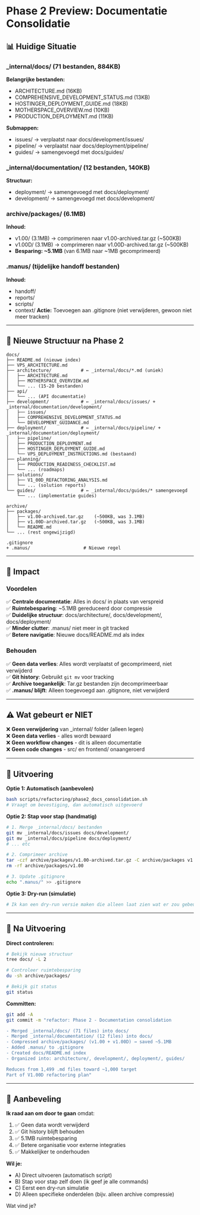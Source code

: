 # Phase 2 Preview: Documentatie Consolidatie

## 📊 Huidige Situatie

### \_internal/docs/ (71 bestanden, 884KB)

**Belangrijke bestanden:**

- ARCHITECTURE.md (16KB)
- COMPREHENSIVE_DEVELOPMENT_STATUS.md (13KB)
- HOSTINGER_DEPLOYMENT_GUIDE.md (18KB)
- MOTHERSPACE_OVERVIEW.md (10KB)
- PRODUCTION_DEPLOYMENT.md (11KB)

**Submappen:**

- issues/ → verplaatst naar docs/development/issues/
- pipeline/ → verplaatst naar docs/deployment/pipeline/
- guides/ → samengevoegd met docs/guides/

### \_internal/documentation/ (12 bestanden, 140KB)

**Structuur:**

- deployment/ → samengevoegd met docs/deployment/
- development/ → samengevoegd met docs/development/

### archive/packages/ (6.1MB)

**Inhoud:**

- v1.00/ (3.1MB) → comprimeren naar v1.00-archived.tar.gz (~500KB)
- v1.00D/ (3.1MB) → comprimeren naar v1.00D-archived.tar.gz (~500KB)
- **Besparing: ~5.1MB** (van 6.1MB naar ~1MB gecomprimeerd)

### .manus/ (tijdelijke handoff bestanden)

**Inhoud:**

- handoff/
- reports/
- scripts/
- context/
  **Actie:** Toevoegen aan .gitignore (niet verwijderen, gewoon niet meer tracken)

---

## 📁 Nieuwe Structuur na Phase 2

```
docs/
├── README.md (nieuwe index)
├── VPS_ARCHITECTURE.md
├── architecture/           # ← _internal/docs/*.md (uniek)
│   ├── ARCHITECTURE.md
│   ├── MOTHERSPACE_OVERVIEW.md
│   └── ... (15-20 bestanden)
├── api/
│   └── ... (API documentatie)
├── development/            # ← _internal/docs/issues/ + _internal/documentation/development/
│   ├── issues/
│   ├── COMPREHENSIVE_DEVELOPMENT_STATUS.md
│   └── DEVELOPMENT_GUIDANCE.md
├── deployment/             # ← _internal/docs/pipeline/ + _internal/documentation/deployment/
│   ├── pipeline/
│   ├── PRODUCTION_DEPLOYMENT.md
│   ├── HOSTINGER_DEPLOYMENT_GUIDE.md
│   └── VPS_DEPLOYMENT_INSTRUCTIONS.md (bestaand)
├── planning/
│   ├── PRODUCTION_READINESS_CHECKLIST.md
│   └── ... (roadmaps)
├── solutions/
│   ├── V1_00D_REFACTORING_ANALYSIS.md
│   └── ... (solution reports)
└── guides/                 # ← _internal/docs/guides/* samengevoegd
    └── ... (implementatie guides)

archive/
├── packages/
│   ├── v1.00-archived.tar.gz    (~500KB, was 3.1MB)
│   ├── v1.00D-archived.tar.gz   (~500KB, was 3.1MB)
│   └── README.md
└── ... (rest ongewijzigd)

.gitignore
+ .manus/                    # Nieuwe regel
```

---

## 🎯 Impact

### Voordelen

✅ **Centrale documentatie**: Alles in docs/ in plaats van verspreid  
✅ **Ruimtebesparing**: ~5.1MB gereduceerd door compressie  
✅ **Duidelijke structuur**: docs/architecture/, docs/development/, docs/deployment/  
✅ **Minder clutter**: .manus/ niet meer in git tracked  
✅ **Betere navigatie**: Nieuwe docs/README.md als index

### Behouden

✅ **Geen data verlies**: Alles wordt verplaatst of gecomprimeerd, niet verwijderd  
✅ **Git history**: Gebruikt `git mv` voor tracking  
✅ **Archive toegankelijk**: Tar.gz bestanden zijn decomprimeerbaar  
✅ **.manus/ blijft**: Alleen toegevoegd aan .gitignore, niet verwijderd

---

## ⚠️ Wat gebeurt er NIET

❌ **Geen verwijdering** van \_internal/ folder (alleen legen)  
❌ **Geen data verlies** - alles wordt bewaard  
❌ **Geen workflow changes** - dit is alleen documentatie  
❌ **Geen code changes** - src/ en frontend/ onaangeroerd

---

## 🚀 Uitvoering

**Optie 1: Automatisch (aanbevolen)**

```bash
bash scripts/refactoring/phase2_docs_consolidation.sh
# Vraagt om bevestiging, dan automatisch uitgevoerd
```

**Optie 2: Stap voor stap (handmatig)**

```bash
# 1. Merge _internal/docs/ bestanden
git mv _internal/docs/issues docs/development/
git mv _internal/docs/pipeline docs/deployment/
# ... etc

# 2. Comprimeer archive
tar -czf archive/packages/v1.00-archived.tar.gz -C archive/packages v1.00
rm -rf archive/packages/v1.00

# 3. Update .gitignore
echo ".manus/" >> .gitignore
```

**Optie 3: Dry-run (simulatie)**

```bash
# Ik kan een dry-run versie maken die alleen laat zien wat er zou gebeuren
```

---

## 📝 Na Uitvoering

**Direct controleren:**

```bash
# Bekijk nieuwe structuur
tree docs/ -L 2

# Controleer ruimtebesparing
du -sh archive/packages/

# Bekijk git status
git status
```

**Committen:**

```bash
git add -A
git commit -m "refactor: Phase 2 - Documentation consolidation

- Merged _internal/docs/ (71 files) into docs/
- Merged _internal/documentation/ (12 files) into docs/
- Compressed archive/packages/ (v1.00 + v1.00D) → saved ~5.1MB
- Added .manus/ to .gitignore
- Created docs/README.md index
- Organized into: architecture/, development/, deployment/, guides/

Reduces from 1,499 .md files toward ~1,000 target
Part of V1.00D refactoring plan"
```

---

## 🤔 Aanbeveling

**Ik raad aan om door te gaan** omdat:

1. ✅ Geen data wordt verwijderd
2. ✅ Git history blijft behouden
3. ✅ 5.1MB ruimtebesparing
4. ✅ Betere organisatie voor externe integraties
5. ✅ Makkelijker te onderhouden

**Wil je:**

- A) Direct uitvoeren (automatisch script)
- B) Stap voor stap zelf doen (ik geef je alle commands)
- C) Eerst een dry-run simulatie
- D) Alleen specifieke onderdelen (bijv. alleen archive compressie)

Wat vind je?
